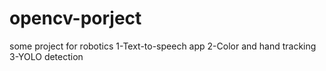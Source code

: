 # opencv-porject
some project for robotics 1-Text-to-speech app 2-Color and hand tracking 3-YOLO detection
